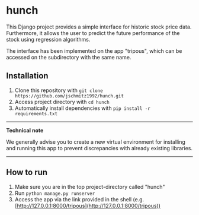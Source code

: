 # hunch
This Django project provides a simple interface for historic stock price data. Furthermore, it allows the user to predict the future performance of the stock using regression algorithms.

The interface has been implemented on the app "tripous", which can be accessed on the subdirectory with the same name. 

## Installation
1. Clone this repository with `git clone https://github.com/jschmitz1992/hunch.git`
2. Access project directory with `cd hunch` 
3. Automatically install dependencies with `pip install -r requirements.txt` 

---
**Technical note**

We generally advise you to create a new virtual  environment for installing and running this app to prevent discrepancies with already existing libraries.

---


## How to run
1. Make sure you are in the top project-directory called "hunch"
2. Run `python manage.py runserver`
3. Access the app via the link provided in the shell (e.g. [http://127.0.0.1:8000/tripous](http://127.0.0.1:8000/tripous))